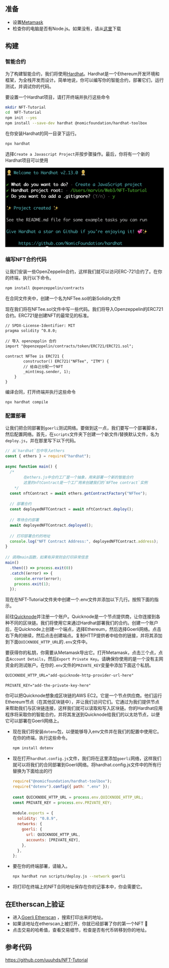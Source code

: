 ## 准备

- 设置[Metamask](./05-%E8%AE%BE%E7%BD%AE%E5%8A%A0%E5%AF%86%E9%92%B1%E5%8C%85.md)
- 检查你的电脑是否有Node.js。如果没有，请从[这里](https://nodejs.org/en/download/)下载

## 构建

### 智能合约

为了构建智能合约，我们将使用[Hardhat](https://hardhat.org/)。Hardhat是一个Ethereum开发环境和框架，为全栈开发而设计。简单地说，你可以编写你的智能合约，部署它们，运行测试，并调试你的代码。

要设置一个Hardhat项目，请打开终端并执行这些命令

```bash
mkdir NFT-Tutorial
cd  NFT-Tutorial
npm init --yes
npm install --save-dev hardhat @nomicfoundation/hardhat-toolbox
```

在你安装Hardhat的同一目录下运行。

```bash
npx hardhat
```

选择`Create a Javascript Project`并按步骤操作。最后，你将有一个新的Hardhat项目可以使用

<img src="./img/image-20230321090753802.png" alt="image-20230321090753802" style="zoom:50%;" />

### 编写NFT合约代码

让我们安装一些OpenZeppelin合约，这样我们就可以访问ERC-721合约了。在你的终端，执行以下命令。

```bash
npm install @openzeppelin/contracts
```

在合同文件夹中，创建一个名为NFTee.sol的新Solidity文件

现在我们将在NFTee.sol文件中写一些代码。我们将导入Openzeppelin的ERC721合约。ERC721是创建NFT的最常见的标准。

```solidity
// SPDX-License-Identifier: MIT
pragma solidity ^0.8.0;

// 导入 openzepplin 合约
import "@openzeppelin/contracts/token/ERC721/ERC721.sol";

contract NFTee is ERC721 {
		constructor() ERC721("NFTee", "ITM") {
        // 给自己分配一个NFT
        _mint(msg.sender, 1);
    }
}
```

编译合同，打开终端并执行这些命令

```bash
npx hardhat compile
```

### 配置部署

让我们把合同部署到`goerli`测试网络。要做到这一点，我们要写一个部署脚本，然后配置网络。首先，在`scripts`文件夹下创建一个新文件/替换默认文件，名为`deploy.js`，并在那里写下以下代码。

```js
// 从`hardhat`包中导入ethers
const { ethers } = require("hardhat");

async function main() {
  /*
		在ethers.js中合约工厂是一个抽象，用来部署一个新的智能合约
		这里的nftContract是一个工厂用来创建我们的`NFTee contract`实例
	*/
  const nftContract = await ethers.getContractFactory("NFTee");

  // 部署合约
  const deployedNFTContract = await nftContract.deploy();

  // 等待合约部署
  await deployedNFTContract.deployed();

  // 打印部署合约的地址
  console.log("NFT Contract Address:", deployedNFTContract.address);
}

// 调用main函数，如果有异常则会打印异常信息
main()
  .then(() => process.exit(0))
  .catch((error) => {
    console.error(error);
    process.exit(1);
  });
```

现在在NFT-Tutorial文件夹中创建一个.env文件并添加以下几行。按照下面的指示。

前往[Quicknode](https://www.quicknode.com/?utm_source=learnweb3&utm_campaign=generic&utm_content=sign-up&utm_medium=learnweb3)并注册一个账户。Quicknode是一个节点提供商，让你连接到各种不同的区块链。我们将使用它来通过Hardhat部署我们的合约。创建一个账户后，在Quicknode上创建一个端点，选择Ethereum，然后选择Goerli网络。点击右下角的继续，然后点击创建端点。复制HTTP提供者中给你的链接，并将其添加到下面`QUICKNODE_HTTP_URL`的`.env`文件中。

要获得你的私钥，你需要从Metamask导出它。打开Metamask，点击三个点，点击`Account Details`，然后`Export Private Key`。请确保你使用的是一个没有主网资金的测试账户。在你的`.env`文件的`PRIVATE_KEY`变量中添加下面这个私钥。

```
QUICKNODE_HTTP_URL="add-quicknode-http-provider-url-here"

PRIVATE_KEY="add-the-private-key-here"
```

你可以把Quicknode想象成区块链的AWS EC2。它是一个节点供应商。他们运行Ethereum节点（在其他区块链中），并让我们访问它们。它通过为我们提供节点来帮助我们与区块链连接，这样我们就可以读取和写入区块链。你的Hardhat应用程序将采取你的智能合约，并将其发送到Quicknode给我们的以太坊节点，以便它可以部署在Goerli网络上。

- 现在我们将安装`dotenv`包，以便能够导入env文件并在我们的配置中使用它。在你的终端，执行这些命令。

  ```bash
  npm install dotenv
  ```

- 现在打开`hardhat.config.js`文件，我们将在这里添加`goerli`网络，这样我们就可以将我们的合同部署到Goerli网络。将hardhat.config.js文件中的所有行替换为下面给出的行

  ```js
  require("@nomicfoundation/hardhat-toolbox");
  require("dotenv").config({ path: ".env" });
  
  const QUICKNODE_HTTP_URL = process.env.QUICKNODE_HTTP_URL;
  const PRIVATE_KEY = process.env.PRIVATE_KEY;
  
  module.exports = {
    solidity: "0.8.9",
    networks: {
      goerli: {
        url: QUICKNODE_HTTP_URL,
        accounts: [PRIVATE_KEY],
      },
    },
  };
  ```

- 要在你的终端部署，请输入。

  ```bash
  npx hardhat run scripts/deploy.js --network goerli
  ```

- 将打印在终端上的NFT合同地址保存在你的记事本中，你会需要它。



## 在Etherscan上验证

- 进入[Goerli Etherscan](https://goerli.etherscan.io/) ，搜索打印出来的地址。
- 如果该地址在etherscan上被打开，你就已经部署了你的第一个NFT 🎉
- 点击交易的哈希值，查看交易细节，检查是否有代币转移到你的地址。



## 参考代码
https://github.com/uuuhds/NFT-Tutorial

